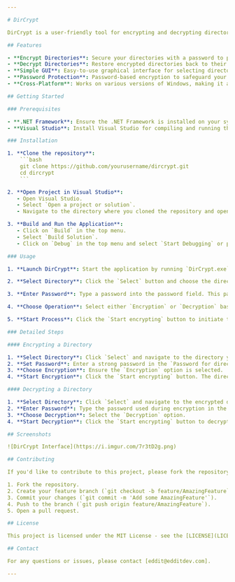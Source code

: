 ```yaml
---

# DirCrypt

DirCrypt is a user-friendly tool for encrypting and decrypting directories. It provides a simple graphical interface to secure your files with a password. This application is useful for protecting sensitive data by transforming it into an unreadable format and restoring it when needed.

## Features

- **Encrypt Directories**: Secure your directories with a password to prevent unauthorized access.
- **Decrypt Directories**: Restore encrypted directories back to their original state using the correct password.
- **Simple GUI**: Easy-to-use graphical interface for selecting directories, setting passwords, and starting encryption or decryption.
- **Password Protection**: Password-based encryption to safeguard your data.
- **Cross-Platform**: Works on various versions of Windows, making it accessible to a broad range of users.

## Getting Started

### Prerequisites

- **.NET Framework**: Ensure the .NET Framework is installed on your system. You can download it from [Microsoft's website](https://dotnet.microsoft.com/download/dotnet-framework).
- **Visual Studio**: Install Visual Studio for compiling and running the application. You can download it from [visualstudio.microsoft.com](https://visualstudio.microsoft.com/).

### Installation

1. **Clone the repository**:
    ```bash
    git clone https://github.com/yourusername/dircrypt.git
    cd dircrypt
    ```

2. **Open Project in Visual Studio**:
   - Open Visual Studio.
   - Select `Open a project or solution`.
   - Navigate to the directory where you cloned the repository and open `DirCrypt.sln`.

3. **Build and Run the Application**:
   - Click on `Build` in the top menu.
   - Select `Build Solution`.
   - Click on `Debug` in the top menu and select `Start Debugging` or press `F5` to run the application.

### Usage

1. **Launch DirCrypt**: Start the application by running `DirCrypt.exe` after building it.

2. **Select Directory**: Click the `Select` button and choose the directory you want to encrypt or decrypt.

3. **Enter Password**: Type a password into the password field. This password will be used to secure your directory.

4. **Choose Operation**: Select either `Encryption` or `Decryption` based on your desired action.

5. **Start Process**: Click the `Start encrypting` button to initiate the encryption or decryption process.

### Detailed Steps

#### Encrypting a Directory

1. **Select Directory**: Click `Select` and navigate to the directory you wish to encrypt.
2. **Set Password**: Enter a strong password in the `Password for directory` field.
3. **Choose Encryption**: Ensure the `Encryption` option is selected.
4. **Start Encryption**: Click the `Start encrypting` button. The directory will be encrypted and secured with the chosen password.

#### Decrypting a Directory

1. **Select Directory**: Click `Select` and navigate to the encrypted directory.
2. **Enter Password**: Type the password used during encryption in the `Password for directory` field.
3. **Choose Decryption**: Select the `Decryption` option.
4. **Start Decryption**: Click the `Start encrypting` button to decrypt the directory.

## Screenshots

![DirCrypt Interface](https://i.imgur.com/7r3tD2g.png)

## Contributing

If you'd like to contribute to this project, please fork the repository and use a feature branch. Pull requests are warmly welcome.

1. Fork the repository.
2. Create your feature branch (`git checkout -b feature/AmazingFeature`).
3. Commit your changes (`git commit -m 'Add some AmazingFeature'`).
4. Push to the branch (`git push origin feature/AmazingFeature`).
5. Open a pull request.

## License

This project is licensed under the MIT License - see the [LICENSE](LICENSE) file for details.

## Contact

For any questions or issues, please contact [eddit@edditdev.com].

---
```



